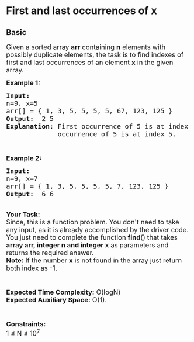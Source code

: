 # First and last occurrences of x
## Basic 
<div class="problem-statement">
                <p></p><p><span style="font-size:18px">Given a sorted array <strong>arr</strong> containing <strong>n</strong> elements with possibly duplicate elements, the task is to find indexes of first and last occurrences of an element <strong>x</strong> in the given array.</span></p>

<p><span style="font-size:18px"><strong>Example 1:</strong></span></p>

<pre><span style="font-size:18px"><strong>Input:</strong>
n=9, x=5
arr[] = { 1, 3, 5, 5, 5, 5, 67, 123, 125 }
<strong>Output:</strong>  2 5
<strong>Explanation</strong>: First occurrence of 5 is at index 2 and last
&nbsp;            occurrence of 5 is at index 5. 
</span></pre>

<p>&nbsp;</p>

<p><span style="font-size:18px"><strong>Example 2:</strong></span></p>

<pre><span style="font-size:18px"><strong>Input:
</strong>n=9, x=7
arr[] = { 1, 3, 5, 5, 5, 5, 7, 123, 125 }
<strong>Output:</strong>  6 6 

</span></pre>

<p><span style="font-size:18px"><strong>Your Task:</strong><br>
Since, this is a function problem. You don't need to take any input, as it is already accomplished by the driver code. You just need to complete the function <strong>find</strong>() that takes <strong>array arr, integer n and integer x</strong> as parameters and returns the required answer.<br>
<strong>Note:</strong> If the number <strong>x</strong> is not found in the array just return both index as -1.</span></p>

<p>&nbsp;</p>

<p><span style="font-size:18px"><strong>Expected Time Complexity:</strong> O(logN)<br>
<strong>Expected Auxiliary Space:</strong> O(1).</span></p>

<p>&nbsp;</p>

<p><span style="font-size:18px"><strong>Constraints:</strong><br>
1 ≤ N ≤ 10<sup>7</sup></span></p>

<p>&nbsp;</p>
 <p></p>
            </div>